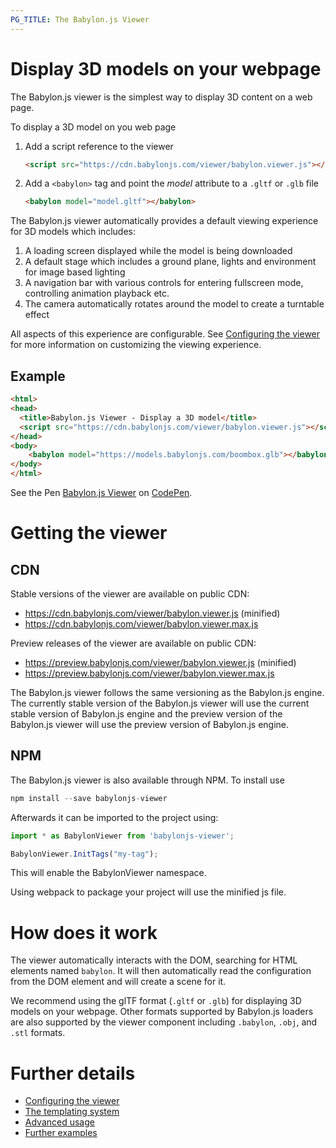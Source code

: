 ```yaml
---
PG_TITLE: The Babylon.js Viewer
---
```


# Display 3D models on your webpage

The Babylon.js viewer is the simplest way to display 3D content on a web page. 

To display a 3D model on you web page

1. Add a script reference to the viewer 

   ```html
   <script src="https://cdn.babylonjs.com/viewer/babylon.viewer.js"></script> 
   ```
   
2. Add a `<babylon>` tag and point the *model* attribute to a `.gltf` or `.glb` file

   ```html
   <babylon model="model.gltf"></babylon>
   ```

The Babylon.js viewer automatically provides a default viewing experience for 3D models which includes:
1. A loading screen displayed while the model is being downloaded
2. A default stage which includes a ground plane, lights and environment for image based lighting 
3. A navigation bar with various controls for entering fullscreen mode, controlling animation playback etc.
4. The camera automatically rotates around the model to create a turntable effect

All aspects of this experience are configurable. See [Configuring the viewer](//doc.babylonjs.com/extensions/Configuring_the_viewer) for more information on customizing the viewing experience. 

## Example 

```html
<html>
<head>
  <title>Babylon.js Viewer - Display a 3D model</title>
  <script src="https://cdn.babylonjs.com/viewer/babylon.viewer.js"></script>    
</head>
<body>
    <babylon model="https://models.babylonjs.com/boombox.glb"></babylon>
</body>
</html>
```

<p data-height="500" data-theme-id="light" data-slug-hash="zaMemN" data-default-tab="result" data-embed-version="2" data-pen-title="Babylon.js Viewer" data-preview="true" class="codepen">See the Pen <a href="https://codepen.io/sbtron/pen/zaMemN/">Babylon.js Viewer</a> on <a href="https://codepen.io">CodePen</a>.</p>
<script async src="https://static.codepen.io/assets/embed/ei.js"></script>

# Getting the viewer

## CDN

Stable versions of the viewer are available on public CDN:

* https://cdn.babylonjs.com/viewer/babylon.viewer.js (minified)
* https://cdn.babylonjs.com/viewer/babylon.viewer.max.js 

Preview releases of the viewer are available on public CDN:

* https://preview.babylonjs.com/viewer/babylon.viewer.js (minified)
* https://preview.babylonjs.com/viewer/babylon.viewer.max.js

The Babylon.js viewer follows the same versioning as the Babylon.js engine. The currently stable version of the Babylon.js viewer will use the current stable version of Babylon.js engine and the preview version of the Babylon.js viewer will use the preview version of Babylon.js engine.

## NPM

The Babylon.js viewer is also available through NPM. To install use

```javascript
npm install --save babylonjs-viewer
```

Afterwards it can be imported to the project using:

```javascript
import * as BabylonViewer from 'babylonjs-viewer';

BabylonViewer.InitTags("my-tag");
```

This will enable the BabylonViewer namespace. 

Using webpack to package your project will use the minified js file.

# How does it work

The viewer automatically interacts with the DOM, searching for HTML elements named `babylon`. It will then automatically read the configuration from the DOM element and will create a scene for it.

We recommend using the glTF format (`.gltf` or `.glb`) for displaying 3D models on your webpage. Other formats supported by Babylon.js loaders are also supported by the viewer component including `.babylon`, `.obj`, and `.stl` formats.

# Further details

* [Configuring the viewer](//doc.babylonjs.com/extensions/Configuring_the_viewer)
* [The templating system](//doc.babylonjs.com/extensions/The_templating_system)
* [Advanced usage](//doc.babylonjs.com/extensions/Advanced_usage)
* [Further examples](//doc.babylonjs.com/extensions/Viewer_examples)
